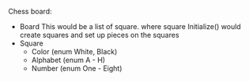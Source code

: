 Chess board:
- Board
This would be a list of square. where square
Initialize()
would create squares and set up pieces on the squares
- Square
  - Color (enum White, Black)
  - Alphabet (enum A - H)
  - Number (enum One - Eight)
